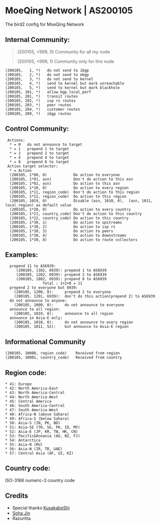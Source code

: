 # MoeQing Network | AS200105

The bird2 config for MoeQing Network


## Internal Community:

>(200105, <999,  0)            Community for all my node
>
>(200105, <999,  1)            Community only for this node

```
(200105,   1, *)   do not send to ibgp
(200105,   2, *)   do not send to ebgp
(200105,   3, *)   do not send to kernel
(200105,   4, *)   send to kernel but mark unreachable
(200105,   5, *)   send to kernel but mark blackhole
(200105, 101, *)   allow bgp_local_perf
(200105, 201, *)   transit routes
(200105, 202, *)   ixp rs routes
(200105, 203, *)   peer routes
(200105, 204, *)   customer routes
(200105, 209, *)   ibgp routes
```

## Control Community:
```
 Actions:
  * = 0   do not announce to target
  * = 1   prepend 1 to target
  * = 2   prepend 2 to target
  * = 4   prepend 4 to target
  * = 8   prepend 8 to target
 Action target selector:
  * = Action
  (200105, 1*00, 0)            Do action to everyone
  (200105, 1*01, asn)          Don't do action to this asn
  (200105, 1*02, asn)          Do action to this asn
  (200105, 1*10, 0)            Do action to every region
  (200105, 1*11, region_code)  Don't do action to this region
  (200105, 1*12, region_code)  Do action to this region
  (200105, 1019, 0)            Disable (asn, 1010, 0),  (asn, 1011, local_region) as default value
  (200105, 1*20, 0)            Do action to every country
  (200105, 1*21, country_code) Don't do action to this country
  (200105, 1*22, country_code) Do action to this country
  (200105, 1*30, 1)            Do action to upstreams
  (200105, 1*30, 2)            Do action to ixp rs
  (200105, 1*30, 3)            Do action to peers
  (200105, 1*30, 4)            Do action to downstreams
  (200105, 1*30, 8)            Do action to route collectors
```

## Examples:
```
  prepend 11 to AS6939: 
     (200105, 1102, 6939): prepend 1 to AS6939
     (200105, 1202, 6939): prepend 2 to AS6939
     (200105, 1802, 6939): prepend 8 to AS6939
                 Total : 1+2+8 = 11
  prepend 2 to everyone but 6939:
    (200105, 1200, 0):     prepend 2 to everyone
    (200105, 1201, 6939):  don't do this action(prepend 2) to AS6939
  do not announce to anyone: 
    (200105, 1000, 0):     do not announce to everyone
  announce to all region:
    (200105, 1019, 0):     announce to all region
  announce in Asia-E only:
    (200105, 1010, 0):     do not announce to every region
    (200105, 1011, 52):    but announce to Asia-E region
```

## Informational Community
```
(200105, 10000, region_code)    Received from region
(200105, 10001, country_code)   Received from country
```

## Region code:
```
* 41: Europe
* 42: North America-East
* 43: North America-Central
* 44: North America-West
* 45: Central America
* 46: South America-Central
* 47: South America-West
* 48: Africa-N (above Sahara)
* 49: Africa-S (below Sahara)
* 50: Asia-S (IN, PK, BD)
* 51: Asia-SE (TH, SG, PH, ID, MY)
* 52: Asia-E (JP, KR, TW, HK, CN)
* 53: Pacific&Oceania (AU, NZ, FJ)
* 54: Antarctica
* 55: Asia-N (RU)
* 56: Asia-W (IR, TR, UAE)
* 57: Central Asia (AF, UZ, KZ)
```

## Country code:
ISO-3166 numeric-3 country code

## Credits

* Special thanks [KusakabeShi](https://github.com/KusakabeShi)
* [Soha Jin](https://github.com/moesoha)
* Razuritta